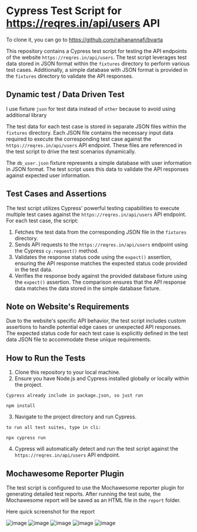 # Cypress Test Script for https://reqres.in/api/users API

To clone it, you can go to https://github.com/raihanannafi/bvarta

This repository contains a Cypress test script for testing the API endpoints of the website `https://reqres.in/api/users`. The test script leverages test data stored in JSON format within the `fixtures` directory to perform various test cases. Additionally, a simple database with JSON format is provided in the `fixtures` directory to validate the API responses.

## Dynamic test / Data Driven Test

I use fixture `json` for test data instead of `other` because to avoid using additional library

The test data for each test case is stored in separate JSON files within the `fixtures` directory. Each JSON file contains the necessary input data required to execute the corresponding test case against the `https://reqres.in/api/users` API endpoint. These files are referenced in the test script to drive the test scenarios dynamically.

The `db_user.json` fixture represents a simple database with user information in JSON format. The test script uses this data to validate the API responses against expected user information.

## Test Cases and Assertions

The test script utilizes Cypress' powerful testing capabilities to execute multiple test cases against the `https://reqres.in/api/users` API endpoint. For each test case, the script:

1. Fetches the test data from the corresponding JSON file in the `fixtures` directory.
2. Sends API requests to the `https://reqres.in/api/users` endpoint using the Cypress `cy.request()` method.
3. Validates the response status code using the `expect()` assertion, ensuring the API response matches the expected status code provided in the test data.
4. Verifies the response body against the provided database fixture using the `expect()` assertion. The comparison ensures that the API response data matches the data stored in the simple database fixture.

## Note on Website's Requirements

Due to the website's specific API behavior, the test script includes custom assertions to handle potential edge cases or unexpected API responses. The expected status code for each test case is explicitly defined in the test data JSON file to accommodate these unique requirements.

## How to Run the Tests

1. Clone this repository to your local machine.
2. Ensure you have Node.js and Cypress installed globally or locally within the project.
```
Cypress already include in package.json, so just run

npm install

```
3. Navigate to the project directory and run Cypress.
```
to run all test suites, type in cli:

npx cypress run

```
4. Cypress will automatically detect and run the test script against the `https://reqres.in/api/users` API endpoint.

## Mochawesome Reporter Plugin

The test script is configured to use the Mochawesome reporter plugin for generating detailed test reports. After running the test suite, the Mochawesome report will be saved as an HTML file in the `report` folder.

Here quick screenshot for the report

![image](https://github.com/raihanannafi/bvarta/assets/48504245/83906114-85db-4b5c-b129-da0d156859e5)
![image](https://github.com/raihanannafi/bvarta/assets/48504245/eb7ca61a-cb05-4f56-a3cb-79355a8d9a7e)
![image](https://github.com/raihanannafi/bvarta/assets/48504245/aaf6850c-f174-426f-a3fc-a5665cd6c729)
![image](https://github.com/raihanannafi/bvarta/assets/48504245/0d2ff176-ba27-4999-b8c8-da0fce1c31fc)
![image](https://github.com/raihanannafi/bvarta/assets/48504245/c38a76a5-3d97-4b43-a1b3-dd4592d9f266)





